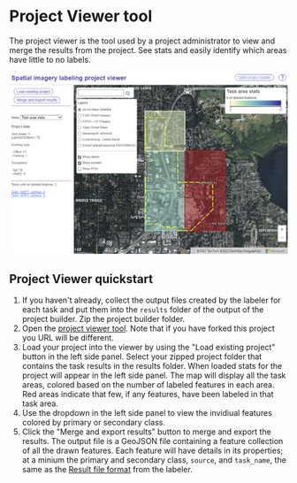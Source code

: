 # Project Viewer tool

The project viewer is the tool used by a project administrator to view and merge the results from the project. See stats and easily identify which areas have little to no labels.

![Project viewer tool screenshot](assets/ProjectViewer.png)

## Project Viewer quickstart

1. If you haven't already, collect the output files created by the labeler for each task and put them into the `results` folder of the output of the project builder. Zip the project builder folder.
2. Open the [project viewer tool](../src/projectViewer.html). Note that if you have forked this project you URL will be different.
3. Load your project into the viewer by using the "Load existing project" button in the left side panel. Select your zipped project folder that contains the task results in the results folder. When loaded stats for the project will appear in the left side panel. The map will display all the task areas, colored based on the number of labeled features in each area. Red areas indicate that few, if any features, have been labeled in that task area. 
4. Use the dropdown in the left side panel to view the invidiual features colored by primary or secondary class. 
5. Click the "Merge and export results" button to merge and export the results. The output file is a GeoJSON file containing a feature collection of all the drawn features. Each feature will have details in its properties; at a minium the primary and secondary class, `source`, and `task_name`, the same as the [Result file format](Labeler.md#result-file-format) from the labeler.
